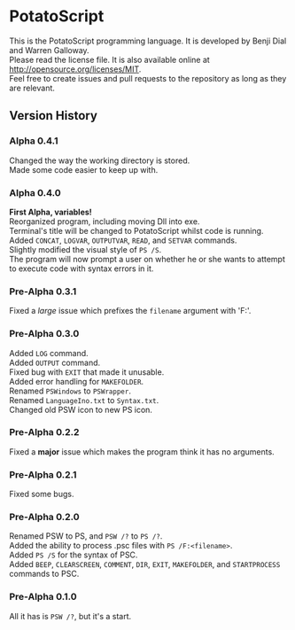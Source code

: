 # PotatoScript
This is the PotatoScript programming language.  It is developed by Benji Dial and Warren Galloway.  
Please read the license file.  It is also available online at <http://opensource.org/licenses/MIT>.  
Feel free to create issues and pull requests to the repository as long as they are relevant.

## Version History
### Alpha 0.4.1
Changed the way the working directory is stored.  
Made some code easier to keep up with.
### Alpha 0.4.0
**First Alpha, variables!**  
Reorganized program, including moving Dll into exe.  
Terminal's title will be changed to PotatoScript whilst code is running.  
Added `CONCAT`, `LOGVAR`, `OUTPUTVAR`, `READ`, and `SETVAR` commands.  
Slightly modified the visual style of `PS /S`.  
The program will now prompt a user on whether he or she wants to attempt to execute code with syntax errors in it.
### Pre-Alpha 0.3.1
Fixed a *large* issue which prefixes the `filename` argument with 'F:'.
### Pre-Alpha 0.3.0
Added `LOG` command.  
Added `OUTPUT` command.  
Fixed bug with `EXIT` that made it unusable.  
Added error handling for `MAKEFOLDER`.  
Renamed `PSWindows` to `PSWrapper`.  
Renamed `LanguageIno.txt` to `Syntax.txt`.  
Changed old PSW icon to new PS icon.  
### Pre-Alpha 0.2.2
Fixed a **major** issue which makes the program think it has no arguments.
### Pre-Alpha 0.2.1
Fixed some bugs.
### Pre-Alpha 0.2.0
Renamed PSW to PS, and `PSW /?` to `PS /?`.  
Added the ability to process .psc files with `PS /F:<filename>`.  
Added `PS /S` for the syntax of PSC.  
Added `BEEP`, `CLEARSCREEN`, `COMMENT`, `DIR`, `EXIT`, `MAKEFOLDER`, and `STARTPROCESS` commands to PSC.  
### Pre-Alpha 0.1.0
All it has is `PSW /?`, but it's a start.
